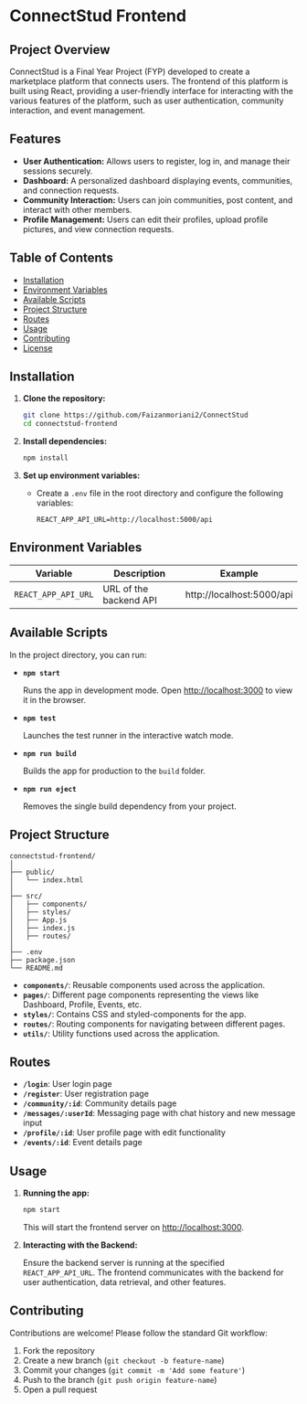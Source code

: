 
# ConnectStud Frontend

## Project Overview

ConnectStud is a Final Year Project (FYP) developed to create a marketplace platform that connects users. The frontend of this platform is built using React, providing a user-friendly interface for interacting with the various features of the platform, such as user authentication, community interaction, and event management.

## Features

- **User Authentication:** Allows users to register, log in, and manage their sessions securely.
- **Dashboard:** A personalized dashboard displaying events, communities, and connection requests.
- **Community Interaction:** Users can join communities, post content, and interact with other members.
- **Profile Management:** Users can edit their profiles, upload profile pictures, and view connection requests.

## Table of Contents

- [Installation](#installation)
- [Environment Variables](#environment-variables)
- [Available Scripts](#available-scripts)
- [Project Structure](#project-structure)
- [Routes](#routes)
- [Usage](#usage)
- [Contributing](#contributing)
- [License](#license)

## Installation

1. **Clone the repository:**

   ```bash
   git clone https://github.com/Faizanmoriani2/ConnectStud
   cd connectstud-frontend
   ```

2. **Install dependencies:**

   ```bash
   npm install
   ```

3. **Set up environment variables:**

   - Create a `.env` file in the root directory and configure the following variables:

     ```
     REACT_APP_API_URL=http://localhost:5000/api
     ```

## Environment Variables

| Variable         | Description                                      | Example                     |
|------------------|--------------------------------------------------|-----------------------------|
| `REACT_APP_API_URL` | URL of the backend API                           | http://localhost:5000/api   |

## Available Scripts

In the project directory, you can run:

- **`npm start`**

  Runs the app in development mode. Open [http://localhost:3000](http://localhost:3000) to view it in the browser.

- **`npm test`**

  Launches the test runner in the interactive watch mode.

- **`npm run build`**

  Builds the app for production to the `build` folder.

- **`npm run eject`**

  Removes the single build dependency from your project.

## Project Structure

```
connectstud-frontend/
│
├── public/
│   └── index.html
│
├── src/
│   ├── components/
│   ├── styles/
│   ├── App.js
│   ├── index.js
│   ├── routes/
│
├── .env
├── package.json
└── README.md
```

- **`components/`**: Reusable components used across the application.
- **`pages/`**: Different page components representing the views like Dashboard, Profile, Events, etc.
- **`styles/`**: Contains CSS and styled-components for the app.
- **`routes/`**: Routing components for navigating between different pages.
- **`utils/`**: Utility functions used across the application.

## Routes

- **`/login`**: User login page
- **`/register`**: User registration page
- **`/community/:id`**: Community details page
- **`/messages/:userId`**: Messaging page with chat history and new message input
- **`/profile/:id`**: User profile page with edit functionality
- **`/events/:id`**: Event details page

## Usage

1. **Running the app:**

   ```bash
   npm start
   ```

   This will start the frontend server on [http://localhost:3000](http://localhost:3000).

2. **Interacting with the Backend:**

   Ensure the backend server is running at the specified `REACT_APP_API_URL`. The frontend communicates with the backend for user authentication, data retrieval, and other features.

## Contributing

Contributions are welcome! Please follow the standard Git workflow:

1. Fork the repository
2. Create a new branch (`git checkout -b feature-name`)
3. Commit your changes (`git commit -m 'Add some feature'`)
4. Push to the branch (`git push origin feature-name`)
5. Open a pull request